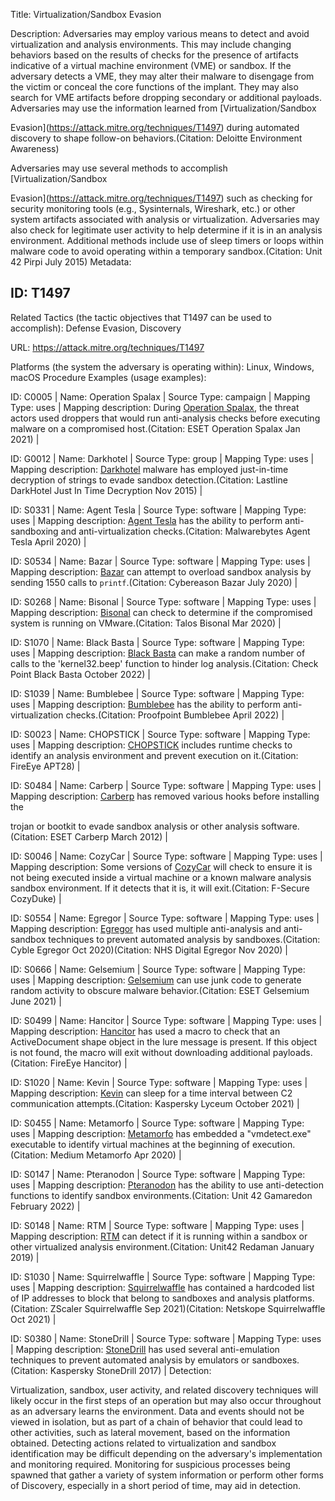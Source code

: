 Title: Virtualization/Sandbox Evasion

Description: Adversaries may employ various means to detect and avoid virtualization and analysis environments. This may include changing behaviors based on the results of checks for the presence of artifacts indicative of a virtual machine environment (VME) or sandbox. If the adversary detects a VME, they may alter their malware to disengage from the victim or conceal the core functions of the implant. They may also search for VME artifacts before dropping secondary or additional payloads. Adversaries may use the information learned from [Virtualization/Sandbox

Evasion](https://attack.mitre.org/techniques/T1497) during automated discovery to shape follow-on behaviors.(Citation: Deloitte Environment Awareness)

Adversaries may use several methods to accomplish [Virtualization/Sandbox

Evasion](https://attack.mitre.org/techniques/T1497) such as checking for security monitoring tools (e.g., Sysinternals, Wireshark, etc.) or other system artifacts associated with analysis or virtualization. Adversaries may also check for legitimate user activity to help determine if it is in an analysis environment. Additional methods include use of sleep timers or loops within malware code to avoid operating within a temporary sandbox.(Citation: Unit 42 Pirpi July 2015) Metadata:

## ID: T1497

Related Tactics (the tactic objectives that T1497 can be used to accomplish): Defense Evasion, Discovery

URL: https://attack.mitre.org/techniques/T1497

Platforms (the system the adversary is operating within): Linux, Windows, macOS Procedure Examples (usage examples):

ID: C0005 | Name: Operation Spalax | Source Type: campaign | Mapping Type: uses | Mapping description: During [Operation Spalax](https://attack.mitre.org/campaigns/C0005), the threat actors used droppers that would run anti-analysis checks before executing malware on a compromised host.(Citation: ESET Operation Spalax Jan 2021) |

ID: G0012 | Name: Darkhotel | Source Type: group | Mapping Type: uses | Mapping description: [Darkhotel](https://attack.mitre.org/groups/G0012) malware has employed just-in-time decryption of strings to evade sandbox detection.(Citation: Lastline DarkHotel Just In Time Decryption Nov 2015) |

ID: S0331 | Name: Agent Tesla | Source Type: software | Mapping Type: uses | Mapping description: [Agent Tesla](https://attack.mitre.org/software/S0331) has the ability to perform anti-sandboxing and anti-virtualization checks.(Citation: Malwarebytes Agent Tesla April 2020) |

ID: S0534 | Name: Bazar | Source Type: software | Mapping Type: uses | Mapping description: [Bazar](https://attack.mitre.org/software/S0534) can attempt to overload sandbox analysis by sending 1550 calls to <code>printf</code>.(Citation: Cybereason Bazar July 2020) |

ID: S0268 | Name: Bisonal | Source Type: software | Mapping Type: uses | Mapping description: [Bisonal](https://attack.mitre.org/software/S0268) can check to determine if the compromised system is running on VMware.(Citation: Talos Bisonal Mar 2020) |

ID: S1070 | Name: Black Basta | Source Type: software | Mapping Type: uses | Mapping description: [Black Basta](https://attack.mitre.org/software/S1070) can make a random number of calls to the 'kernel32.beep' function to hinder log analysis.(Citation: Check Point Black Basta October 2022) |

ID: S1039 | Name: Bumblebee | Source Type: software | Mapping Type: uses | Mapping description: [Bumblebee](https://attack.mitre.org/software/S1039) has the ability to perform anti-virtualization checks.(Citation: Proofpoint Bumblebee April 2022) |

ID: S0023 | Name: CHOPSTICK | Source Type: software | Mapping Type: uses | Mapping description: [CHOPSTICK](https://attack.mitre.org/software/S0023) includes runtime checks to identify an analysis environment and prevent execution on it.(Citation: FireEye APT28) |

ID: S0484 | Name: Carberp | Source Type: software | Mapping Type: uses | Mapping description: [Carberp](https://attack.mitre.org/software/S0484) has removed various hooks before installing the

trojan or bootkit to evade sandbox analysis or other analysis software.(Citation: ESET Carberp March 2012) |

ID: S0046 | Name: CozyCar | Source Type: software | Mapping Type: uses | Mapping description: Some versions of [CozyCar](https://attack.mitre.org/software/S0046) will check to ensure it is not being executed inside a virtual machine or a known malware analysis sandbox environment. If it detects that it is, it will exit.(Citation: F-Secure CozyDuke) |

ID: S0554 | Name: Egregor | Source Type: software | Mapping Type: uses | Mapping description: [Egregor](https://attack.mitre.org/software/S0554) has used multiple anti-analysis and anti-sandbox techniques to prevent automated analysis by sandboxes.(Citation: Cyble Egregor Oct 2020)(Citation: NHS Digital Egregor Nov 2020) |

ID: S0666 | Name: Gelsemium | Source Type: software | Mapping Type: uses | Mapping description: [Gelsemium](https://attack.mitre.org/software/S0666) can use junk code to generate random activity to obscure malware behavior.(Citation: ESET Gelsemium June 2021) |

ID: S0499 | Name: Hancitor | Source Type: software | Mapping Type: uses | Mapping description: [Hancitor](https://attack.mitre.org/software/S0499) has used a macro to check that an ActiveDocument shape object in the lure message is present. If this object is not found, the macro will exit without downloading additional payloads.(Citation: FireEye Hancitor) |

ID: S1020 | Name: Kevin | Source Type: software | Mapping Type: uses | Mapping description: [Kevin](https://attack.mitre.org/software/S1020) can sleep for a time interval between C2 communication attempts.(Citation: Kaspersky Lyceum October 2021) |

ID: S0455 | Name: Metamorfo | Source Type: software | Mapping Type: uses | Mapping description: [Metamorfo](https://attack.mitre.org/software/S0455) has embedded a "vmdetect.exe" executable to identify virtual machines at the beginning of execution.(Citation: Medium Metamorfo Apr 2020) |

ID: S0147 | Name: Pteranodon | Source Type: software | Mapping Type: uses | Mapping description: [Pteranodon](https://attack.mitre.org/software/S0147) has the ability to use anti-detection functions to identify sandbox environments.(Citation: Unit 42 Gamaredon February 2022) |

ID: S0148 | Name: RTM | Source Type: software | Mapping Type: uses | Mapping description: [RTM](https://attack.mitre.org/software/S0148) can detect if it is running within a sandbox or other virtualized analysis environment.(Citation: Unit42 Redaman January 2019) |

ID: S1030 | Name: Squirrelwaffle | Source Type: software | Mapping Type: uses | Mapping description: [Squirrelwaffle](https://attack.mitre.org/software/S1030) has contained a hardcoded list of IP addresses to block that belong to sandboxes and analysis platforms.(Citation: ZScaler Squirrelwaffle Sep 2021)(Citation: Netskope Squirrelwaffle Oct 2021) |

ID: S0380 | Name: StoneDrill | Source Type: software | Mapping Type: uses | Mapping description: [StoneDrill](https://attack.mitre.org/software/S0380) has used several anti-emulation techniques to prevent automated analysis by emulators or sandboxes.(Citation: Kaspersky StoneDrill 2017) | Detection:

Virtualization, sandbox, user activity, and related discovery techniques will likely occur in the first steps of an operation but may also occur throughout as an adversary learns the environment. Data and events should not be viewed in isolation, but as part of a chain of behavior that could lead to other activities, such as lateral movement, based on the information obtained. Detecting actions related to virtualization and sandbox identification may be difficult depending on the adversary's implementation and monitoring required. Monitoring for suspicious processes being spawned that gather a variety of system information or perform other forms of Discovery, especially in a short period of time, may aid in detection.